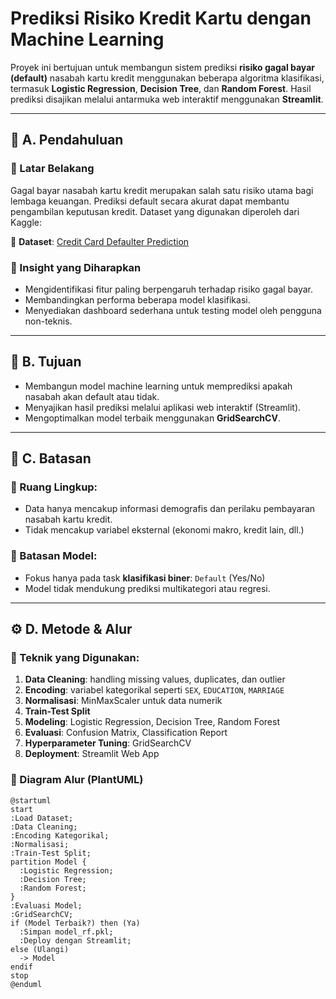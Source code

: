 # Prediksi Risiko Kredit Kartu dengan Machine Learning

Proyek ini bertujuan untuk membangun sistem prediksi **risiko gagal bayar (default)** nasabah kartu kredit menggunakan beberapa algoritma klasifikasi, termasuk **Logistic Regression**, **Decision Tree**, dan **Random Forest**. Hasil prediksi disajikan melalui antarmuka web interaktif menggunakan **Streamlit**.

---

## 📁 A. Pendahuluan

### 🔹 Latar Belakang
Gagal bayar nasabah kartu kredit merupakan salah satu risiko utama bagi lembaga keuangan. Prediksi default secara akurat dapat membantu pengambilan keputusan kredit. Dataset yang digunakan diperoleh dari Kaggle:

🔗 **Dataset**: [Credit Card Defaulter Prediction](https://www.kaggle.com/datasets/gauravtopre/credit-card-defaulter-prediction)

### 🔹 Insight yang Diharapkan
- Mengidentifikasi fitur paling berpengaruh terhadap risiko gagal bayar.
- Membandingkan performa beberapa model klasifikasi.
- Menyediakan dashboard sederhana untuk testing model oleh pengguna non-teknis.

---

## 🎯 B. Tujuan

- Membangun model machine learning untuk memprediksi apakah nasabah akan default atau tidak.
- Menyajikan hasil prediksi melalui aplikasi web interaktif (Streamlit).
- Mengoptimalkan model terbaik menggunakan **GridSearchCV**.

---

## 📌 C. Batasan

### 🔹 Ruang Lingkup:
- Data hanya mencakup informasi demografis dan perilaku pembayaran nasabah kartu kredit.
- Tidak mencakup variabel eksternal (ekonomi makro, kredit lain, dll.)

### 🔹 Batasan Model:
- Fokus hanya pada task **klasifikasi biner**: `Default` (Yes/No)
- Model tidak mendukung prediksi multikategori atau regresi.

---

## ⚙️ D. Metode & Alur

### 🔹 Teknik yang Digunakan:
1. **Data Cleaning**: handling missing values, duplicates, dan outlier
2. **Encoding**: variabel kategorikal seperti `SEX`, `EDUCATION`, `MARRIAGE`
3. **Normalisasi**: MinMaxScaler untuk data numerik
4. **Train-Test Split**
5. **Modeling**: Logistic Regression, Decision Tree, Random Forest
6. **Evaluasi**: Confusion Matrix, Classification Report
7. **Hyperparameter Tuning**: GridSearchCV
8. **Deployment**: Streamlit Web App

### 🔄 Diagram Alur (PlantUML)
```plantuml
@startuml
start
:Load Dataset;
:Data Cleaning;
:Encoding Kategorikal;
:Normalisasi;
:Train-Test Split;
partition Model {
  :Logistic Regression;
  :Decision Tree;
  :Random Forest;
}
:Evaluasi Model;
:GridSearchCV;
if (Model Terbaik?) then (Ya)
  :Simpan model_rf.pkl;
  :Deploy dengan Streamlit;
else (Ulangi)
  -> Model
endif
stop
@enduml
